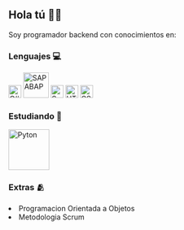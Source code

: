 ## Hola tú 👋🏾
<p>Soy programador backend con conocimientos en:</p>

### Lenguajes 💻
<img src="https://cdn.worldvectorlogo.com/logos/c--4.svg" alt="C#" width="25px"/> <img src="https://cdn.worldvectorlogo.com/logos/sap-3.svg" alt="SAP ABAP" width="50px"/> <img src="https://cdn.worldvectorlogo.com/logos/swift-15.svg" alt="SWIFT UI" width="25px"/> <img src="https://cdn.worldvectorlogo.com/logos/html-1.svg" alt="HTML5" width="25px"/> <img src="https://cdn.worldvectorlogo.com/logos/css-3.svg" alt="CSS3" width="25px"/>

### Estudiando 📓
<img src="https://cdn.worldvectorlogo.com/logos/python-6.svg" alt="Pyton" width="80px"/>

### Extras 🫂
<li>Programacion Orientada a Objetos</li>
<li>Metodologia Scrum</li>

<!--
**leandroqros/leandroqros** is a ✨ _special_ ✨ repository because its `README.md` (this file) appears on your GitHub profile.

- 🔭 I’m currently working on ...
- 🌱 I’m currently learning ...
- 👯 I’m looking to collaborate on ...
- 🤔 I’m looking for help with ...
- 💬 Ask me about ...
- 📫 How to reach me: ...
- 😄 Pronouns: ...
- ⚡ Fun fact: ...
-->
